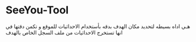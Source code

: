 # SeeYou-Tool
هـي اداه بسيطه لتحديد مكان الهدف بدقه بأستخدام الاحداثيات للموقع و تكمن دقتها في انها تستخرج الاحداثيات من ملف السجل الخاص بالهدف 
